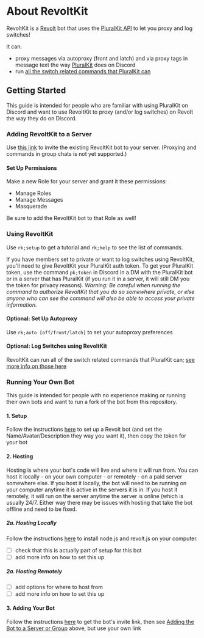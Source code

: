 # About RevoltKit
RevoltKit is a [Revolt](https://revolt.chat/) bot that uses the [PluralKit API](https://pluralkit.me/api/) to let you proxy and log switches!

It can:
- proxy messages via autoproxy (front and latch) and via proxy tags in message text the way [PluralKit](https://pluralkit.me/) does on Discord
- run [all the switch related commands that PluralKit can](https://pluralkit.me/commands/#switching-commands)

## Getting Started
This guide is intended for people who are familiar with using PluralKit on Discord and want to use RevoltKit to proxy (and/or log switches) on Revolt the way they do on Discord.

### Adding RevoltKit to a Server
Use [this link](https://app.revolt.chat/bot/01JQQH7BHF02HSVF8KYK1DVF8R) to invite the existing RevoltKit bot to your server. (Proxying and commands in group chats is not yet supported.)

#### Set Up Permissions
Make a new Role for your server and grant it these permissions:
- Manage Roles
- Manage Messages
- Masquerade

Be sure to add the RevoltKit bot to that Role as well!

### Using RevoltKit
Use `rk;setup` to get a tutorial and `rk;help` to see the list of commands.

If you have members set to private or want to log switches using RevoltKit, you'll need to give RevoltKit your PluralKit auth token. To get your PluralKit token, use the command `pk;token` in Discord in a DM with the PluralKit bot or in a server that has PluralKit (if you run it in a server, it will still DM you the token for privacy reasons).
_Warning: Be careful when running the command to authorize RevoltKit that you do so somewhere private, or else anyone who can see the command will also be able to access your private information._

#### Optional: Set Up Autoproxy
Use `rk;auto [off/front/latch]` to set your autoproxy preferences

#### Optional: Log Switches using RevoltKit
RevoltKit can run all of the switch related commands that PluralKit can; [see more info on those here](https://pluralkit.me/commands/#switching-commands)

### Running Your Own Bot
This guide is intended for people with no experience making or running their own bots and want to run a fork of the bot from this repository.

#### 1. Setup
Follow the instructions [here](https://revolt.guide/docs/introduction/creating-a-bot-application) to set up a Revolt bot (and set the Name/Avatar/Description they way you want it), then copy the token for your bot

#### 2. Hosting
Hosting is where your bot's code will live and where it will run from. You can host it locally - on your own computer - or remotely - on a paid server somewhere else. If you host it locally, the bot will need to be running on your computer anytime it is active in the servers it is in. If you host it remotely, it will run on the server anytime the server is online (which is usually 24/7. Either way there may be issues with hosting that take the bot offline and need to be fixed.

##### 2a. Hosting Locally
Follow the instructions [here](https://revolt.guide/docs/introduction/installing-node.js-and-revolt.js) to install node.js and revolt.js on your computer.
- [ ] check that this is actually part of setup for this bot
- [ ] add more info on how to set this up

##### 2a. Hosting Remotely
- [ ] add options for where to host from
- [ ] add more info on how to set this up

#### 3. Adding Your Bot
Follow the instructions [here](https://revolt.guide/docs/introduction/adding-your-bot-to-your-server) to get the bot's invite link, then see [Adding the Bot to a Server or Group](#Adding-the-Bot-to-a-Server-or-Group) above, but use your own link
